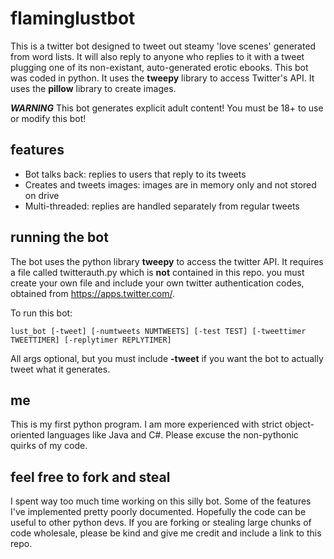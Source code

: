 # flaminglustbot

This is a twitter bot designed to tweet out steamy 'love scenes' generated from word lists. It will also reply to anyone who replies to it with a tweet plugging one of its non-existant, auto-generated erotic ebooks. This bot was coded in python. It uses the **tweepy** library to access Twitter's API. It uses the **pillow** library to create images.

***WARNING***
This bot generates explicit adult content! You must be 18+ to use or modify this bot!

## features
* Bot talks back: replies to users that reply to its tweets
* Creates and tweets images: images are in memory only and not stored on drive
* Multi-threaded: replies are handled separately from regular tweets

## running the bot

The bot uses the python library **tweepy** to access the twitter API. It requires a file called twitterauth.py which is **not** contained in this repo. you must create your own file and include your own twitter authentication codes, obtained from https://apps.twitter.com/.

To run this bot:
```
lust_bot [-tweet] [-numtweets NUMTWEETS] [-test TEST] [-tweettimer TWEETTIMER] [-replytimer REPLYTIMER]
```
All args optional, but you must include **-tweet** if you want the bot to actually tweet what it generates.

## me

This is my first python program. I am more experienced with strict object-oriented languages like Java and C#. Please excuse the non-pythonic quirks of my code.

## feel free to fork and steal

I spent way too much time working on this silly bot. Some of the features I've implemented pretty poorly documented. Hopefully the code can be useful to other python devs. If you are forking or stealing large chunks of code wholesale, please be kind and give me credit and include a link to this repo.
